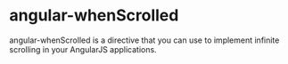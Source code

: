 angular-whenScrolled
====================

angular-whenScrolled is a directive that you can use to implement infinite scrolling in your AngularJS applications. 
